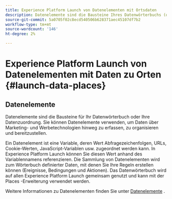 ```yaml
---
title: Experience Platform Launch von Datenelementen mit Ortsdaten
description: Datenelemente sind die Bausteine Ihres Datenwörterbuchs (oder Ihrer Datenzuordnung).
source-git-commit: 5a0705f02c8ecd540506b628371aec45107df7b2
workflow-type: tm+mt
source-wordcount: '146'
ht-degree: 2%

---
```



# Experience Platform Launch von Datenelementen mit Daten zu Orten {#launch-data-places}

## Datenelemente

Datenelemente sind die Bausteine für Ihr Datenwörterbuch oder Ihre Datenzuordnung. Sie können Datenelemente verwenden, um Daten über Marketing- und Werbetechnologien hinweg zu erfassen, zu organisieren und bereitzustellen.

Ein Datenelement ist eine Variable, deren Wert Abfragezeichenfolgen, URLs, Cookie-Werten, JavaScript-Variablen usw. zugeordnet werden kann. In Experience Platform Launch können Sie diesen Wert anhand des Variablennamens referenzieren. Die Sammlung von Datenelementen wird zum Wörterbuch definierter Daten, mit denen Sie Ihre Regeln erstellen können (Ereignisse, Bedingungen und Aktionen). Das Datenwörterbuch wird auf allen Experience Platform Launch gemeinsam genutzt und kann mit der Places -Erweiterung verwendet werden.

Weitere Informationen zu Datenelementen finden Sie unter [Datenelemente](https://docs.adobelaunch.com/launch-reference/managing-resources/data-elements) .

